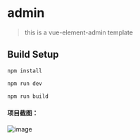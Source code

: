# admin

> this is a vue-element-admin template

## Build Setup

``` bash
npm install

npm run dev

npm run build
```
#### 项目截图：

![image](https://github.com/xuguangwen/mes-system/blob/master/readme/1.png)